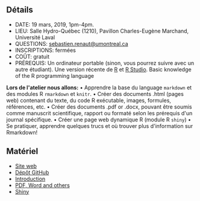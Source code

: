 ## Détails    
* DATE: 19 mars, 2019, 1pm-4pm.    
* LIEU: Salle Hydro-Québec (1210), Pavillon Charles-Eugène Marchand, Université Laval  
* QUESTIONS: sebastien.renaut@umontreal.ca 
* INSCRIPTIONS: fermées
* COÛT: gratuit 
* PRÉREQUIS: Un ordinateur portable (sinon, vous pourrez suivre avec un autre étudiant). Une version récente de [R](https://cran.r-project.org/) et [R Studio](https://www.rstudio.com/). Basic knowledge of the R programming language   

**Lors de l'atelier nous allons:**
• Apprendre la base du language `markdown` et des modules R `rmarkdown` et `knitr`.
• Créer des documents .html (pages web) contenant du texte, du code R exécutable, images, formules, références, etc.
• Créer des documents .pdf or .docx, pouvant être soumis comme manuscrit scientifique, rapport ou formaté selon les prérequis d'un journal spécifique.
• Créer une page web dynamique R (module R `shiny`)
• Se pratiquer, apprendre quelques trucs et où trouver plus d'information sur Rmarkdown!

## Matériel
* [Site web](https://seb951.github.io/rmarkdown_workshop/)  
* [Dépôt GitHub](https://github.com/seb951/rmarkdown_workshop)  
* [Introduction](https://seb951.github.io/rmarkdown_workshop/Rmarkdown/rmarkdown_main.html)
* [PDF, Word and others](https://seb951.github.io/rmarkdown_workshop/Rmarkdown/rmarkdown_word_pdf.html)
* [Shiny](https://sebastien.shinyapps.io/shiny/)
